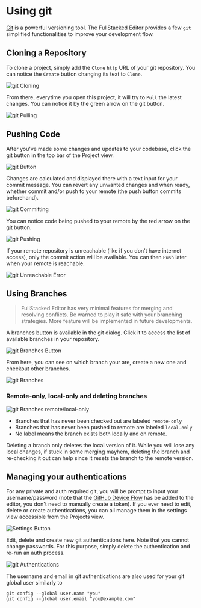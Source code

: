 # Using git

[Git](https://git-scm.com) is a powerful versioning tool. 
The FullStacked Editor provides a few `git` simplified functionalities to improve your development flow.

## Cloning a Repository

To clone a project, simply add the `Clone` `http` URL of your git repository.
You can notice the `Create` button changing its text to `Clone`. 

![git Cloning](images/git/cloning.png)

From there, everytime you open this project, it will try to `Pull` the latest changes.
You can notice it by the green arrow on the git button.

![git Pulling](images/git/pulling.png)

## Pushing Code

After you've made some changes and updates to your codebase,
click the git button in the top bar of the Project view.

![git Button](images/git/button.png)

Changes are calculated and displayed there with a text input for your commit message.
You can revert any unwanted changes and when ready, 
whether commit and/or push to your remote (the push button commits beforehand). 

![git Committing](images/git/committing.png)

You can notice code being pushed to your remote by the red arrow on the git button.

![git Pushing](images/git/pushing.png)

If your remote repository is unreachable (like if you don't have internet access),
only the commit action will be available. 
You can then `Push` later when your remote is reachable.

![git Unreachable Error](images/git/remote-unreachable.png)

## Using Branches

> FullStacked Editor has very minimal features for merging and resolving conflicts.
> Be warned to play it safe with your branching strategies.
> More feature will be implemented in future developments.

A branches button is available in the git dialog.
Click it to access the list of available branches in your repository.

![git Branches Button](images/git/branches-button.png)

From here, you can see on which branch your are, create a new one and checkout other branches.

![git Branches](images/git/branches.png)

### Remote-only, local-only and deleting branches

![git Branches remote/local-only](images/git/remote-local-branches.png)

* Branches that has never been checked out are labeled `remote-only`
* Branches that has never been pushed to remote are labeled `local-only`
* No label means the branch exists both locally and on remote.

Deleting a branch only deletes the local version of it. 
While you will lose any local changes, if stuck in some merging mayhem,
deleting the branch and re-checking it out can help since it resets the branch to the remote version.

## Managing your authentications

For any private and auth required git, you will be prompt to input your username/password
(note that the [GitHub Device Flow](https://docs.github.com/en/apps/oauth-apps/building-oauth-apps/authorizing-oauth-apps#device-flow) has be added to the editor, you don't need to manually create a token).
If you ever need to edit, delete or create authentications, you can all manage them in the settings view accessible from the Projects view.

![Settings Button](images/settings-button.png)

Edit, delete and create new git authentications here.
Note that you cannot change passwords. 
For this purpose, simply delete the authentication and re-run an auth process. 

![git Authentications](images/git/authentications.png)

The username and email in git authentications are also used for your git global user similarly to 

```shell
git config --global user.name "you"
git config --global user.email "you@example.com"
```


